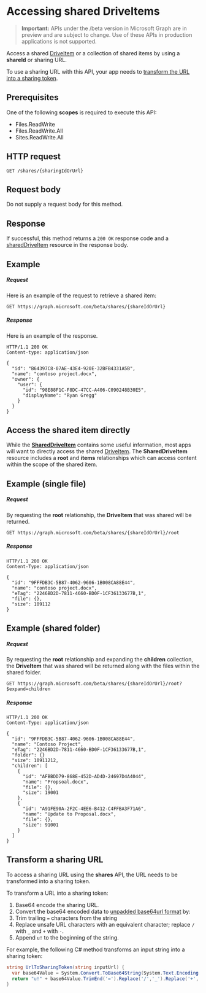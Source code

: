 # Accessing shared DriveItems

> **Important:** APIs under the /beta version in Microsoft Graph are in preview and are subject to change. Use of these APIs in production applications is not supported.

Access a shared [DriveItem](../resources/driveitem.md) or a collection of shared items by using a **shareId** or sharing URL.

To use a sharing URL with this API, your app needs to [transform the URL into a sharing token](#transform-a-sharing-url).

## Prerequisites

One of the following **scopes** is required to execute this API:

* Files.ReadWrite
* Files.ReadWrite.All
* Sites.ReadWrite.All

## HTTP request

<!-- { "blockType": "ignored" } -->
```http
GET /shares/{sharingIdOrUrl}
```

## Request body
Do not supply a request body for this method.

## Response

If successful, this method returns a `200 OK` response code and a [sharedDriveItem](../resources/shareddriveitem.md) resource in the response body.

## Example

##### Request

Here is an example of the request to retrieve a shared item:

<!-- {
  "blockType": "request",
  "name": "get_shares_by_url"
}-->
```http
GET https://graph.microsoft.com/beta/shares/{shareIdOrUrl}
```
##### Response

Here is an example of the response.
<!-- {
  "blockType": "response",
  "truncated": true,
  "@odata.type": "microsoft.graph.sharedDriveItem"
} -->
```http
HTTP/1.1 200 OK
Content-type: application/json

{
  "id": "B64397C8-07AE-43E4-920E-32BFB4331A5B",
  "name": "contoso project.docx",
  "owner": {
    "user": {
      "id": "98E88F1C-F8DC-47CC-A406-C090248B30E5",
      "displayName": "Ryan Gregg"
    }
  }
}
```

## Access the shared item directly

While the [**SharedDriveItem**](../resources/shareddriveitem.md) contains some useful information, most apps will want to directly access the shared [DriveItem](../resources/driveitem.md).
The **SharedDriveItem** resource includes a **root** and **items** relationships which can access content within the scope of the shared item.

## Example (single file)

##### Request

By requesting the **root** relationship, the **DriveItem** that was shared will be returned.

```http
GET https://graph.microsoft.com/beta/shares/{shareIdOrUrl}/root
```

##### Response

```http
HTTP/1.1 200 OK
Content-Type: application/json

{
  "id": "9FFFDB3C-5B87-4062-9606-1B008CA88E44",
  "name": "contoso project.docx",
  "eTag": "2246BD2D-7811-4660-BD0F-1CF36133677B,1",
  "file": {},
  "size": 109112
}
```

## Example (shared folder)

##### Request

By requesting the **root** relationship and expanding the **children** collection, the **DriveItem** that was shared will be returned along with the files within the shared folder.

```http
GET https://graph.microsoft.com/beta/shares/{shareIdOrUrl}/root?$expand=children
```

##### Response

```http
HTTP/1.1 200 OK
Content-Type: application/json

{
  "id": "9FFFDB3C-5B87-4062-9606-1B008CA88E44",
  "name": "Contoso Project",
  "eTag": "2246BD2D-7811-4660-BD0F-1CF36133677B,1",
  "folder": {}
  "size": 10911212,
  "children": [
    {
      "id": "AFBBDD79-868E-452D-AD4D-24697D4A4044",
      "name": "Propsoal.docx",
      "file": {},
      "size": 19001
    },
    {
      "id": "A91FE90A-2F2C-4EE6-B412-C4FFBA3F71A6",
      "name": "Update to Proposal.docx",
      "file": {},
      "size": 91001
    }
  ]
}
```

## Transform a sharing URL

To access a sharing URL using the **shares** API, the URL needs to be transformed into a sharing token.

To transform a URL into a sharing token:

1. Base64 encode the sharing URL.
2. Convert the base64 encoded data to [unpadded base64url format](https://en.wikipedia.org/wiki/Base64) by:
  1. Trim trailing `=` characters from the string
  2. Replace unsafe URL characters with an equivalent character; replace `/` with `_` and `+` with `-`.
3. Append `u!` to the beginning of the string.

For example, the following C# method transforms an input string into a sharing token:

```csharp
string UrlToSharingToken(string inputUrl) {
  var base64Value = System.Convert.ToBase64String(System.Text.Encoding.UTF8.GetBytes(inputUrl));
  return "u!" + base64Value.TrimEnd('=').Replace('/','_').Replace('+','-');
}
```

<!-- uuid: 8fcb5dbc-d5aa-4681-8e31-b001d5168d79
2015-10-25 14:57:30 UTC -->
<!-- {
  "type": "#page.annotation",
  "description": "Update permission",
  "keywords": "",
  "section": "documentation",
  "tocPath": "OneDrive/Item/Update permission"
}-->
